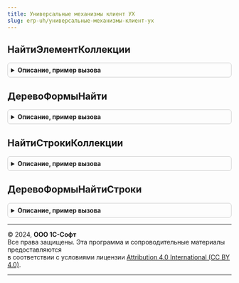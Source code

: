 ```yaml
---
title: Универсальные механизмы клиент УХ
slug: erp-uh/универсальные-механизмы-клиент-ух
---
```



## НайтиЭлементКоллекции
<details style="margin: 1em 0; padding: 0.5em; border: 1px solid #ccc; border-radius: 6px;">

<summary style="font-weight: bold; cursor: pointer;">Описание, пример вызова</summary>

```bsl
// ПРОЦЕДУРЫ И ФУНКЦИИ ДЛЯ ПОИСКА СТРОКИ В ДЕРЕВЕ ФОРМЫ

Функция НайтиЭлементКоллекции(КоллекцияЭлементов,ИмяКолонки,ИскомоеЗначение) Экспорт
```

Пример вызова
```bsl
Результат = УниверсальныеМеханизмыКлиентУХ.НайтиЭлементКоллекции(КоллекцияЭлементов, ИмяКолонки, ИскомоеЗначение));
```
</details>

## ДеревоФормыНайти
<details style="margin: 1em 0; padding: 0.5em; border: 1px solid #ccc; border-radius: 6px;">

<summary style="font-weight: bold; cursor: pointer;">Описание, пример вызова</summary>

```bsl

Функция ДеревоФормыНайти(КоллекцияЭлементов,ИмяКолонки,ИскомоеЗначение) Экспорт
```

Пример вызова
```bsl
Результат = УниверсальныеМеханизмыКлиентУХ.ДеревоФормыНайти(КоллекцияЭлементов, ИмяКолонки, ИскомоеЗначение) 
```
</details>

## НайтиСтрокиКоллекции
<details style="margin: 1em 0; padding: 0.5em; border: 1px solid #ccc; border-radius: 6px;">

<summary style="font-weight: bold; cursor: pointer;">Описание, пример вызова</summary>

```bsl

/////////////////////////////////////////////////////////////////////////////////////////
// ПРОЦЕДУРЫ И ФУНКЦИИ ДЛЯ ПОИСКА МАССИВА СТРОК В ДЕРЕВЕ ФОРМЫ

Процедура НайтиСтрокиКоллекции(КоллекцияЭлементов,СтруктураПоиска,МассивНайденных) Экспорт
```

Пример вызова
```bsl
УниверсальныеМеханизмыКлиентУХ.НайтиСтрокиКоллекции(КоллекцияЭлементов, СтруктураПоиска, МассивНайденных));
```
</details>

## ДеревоФормыНайтиСтроки
<details style="margin: 1em 0; padding: 0.5em; border: 1px solid #ccc; border-radius: 6px;">

<summary style="font-weight: bold; cursor: pointer;">Описание, пример вызова</summary>

```bsl

Функция ДеревоФормыНайтиСтроки(КоллекцияЭлементов,СтруктураПоиска) Экспорт
```

Пример вызова
```bsl
Результат = УниверсальныеМеханизмыКлиентУХ.ДеревоФормыНайтиСтроки(КоллекцияЭлементов, СтруктураПоиска) 
```
</details>

---

© 2024, **ООО 1С-Софт**  
Все права защищены. Эта программа и сопроводительные материалы предоставляются  
в соответствии с условиями лицензии [Attribution 4.0 International (CC BY 4.0)](https://creativecommons.org/licenses/by/4.0/legalcode).

---
